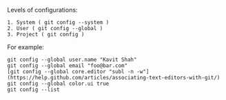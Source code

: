 Levels of configurations:

	1. System ( git config --system )
	2. User ( git config --global )
	3. Project ( git config )

For example:
	
	git config --global user.name "Kavit Shah"
	git config --global email "foo@bar.com"
	[git config --global core.editor "subl -n -w"](https://help.github.com/articles/associating-text-editors-with-git/)
	git config --global color.ui true
	git config --list 